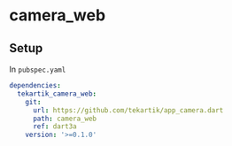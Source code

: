 # camera_web

## Setup

In `pubspec.yaml`

```yaml
dependencies:
  tekartik_camera_web:
    git:
      url: https://github.com/tekartik/app_camera.dart
      path: camera_web
      ref: dart3a
    version: '>=0.1.0'
```
